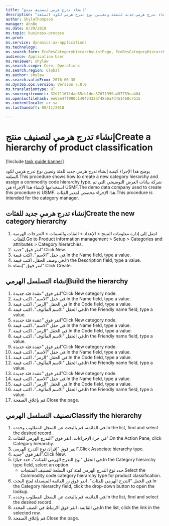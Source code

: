 ```yaml
--- 
title: "إنشاء تدرج هرمي لتصنيف منتج"
description: "يوضح هذا الإجراء كيفية إنشاء تدرج هرمي جديد للفئة وتعيين نوع تدرج هرمي لكود السلعة."
author: ShylaThompson
manager: AnnBe
ms.date: 8/29/2018
ms.topic: business-process
ms.prod: 
ms.service: dynamics-ax-applications
ms.technology: 
ms.search.form: EcoResCategoryHierarchyListPage, EcoResCategoryHierarchyCreate, EcoResCategory, EcoResCategoryHierarchyRole
audience: Application User
ms.reviewer: shylaw
ms.search.scope: Core, Operations
ms.search.region: Global
ms.author: shylaw
ms.search.validFrom: 2016-06-30
ms.dyn365.ops.version: Version 7.0.0
ms.translationtype: HT
ms.sourcegitcommit: 32d71167fdad65cb1dec37671999a497759ca484
ms.openlocfilehash: ee65e4ff990c14942432af48a6a7d451460c7b15
ms.contentlocale: ar-sa
ms.lasthandoff: 09/11/2018

---
```

# <a name="create-a-hierarchy-of-product-classification"></a><span data-ttu-id="cfcc0-103">إنشاء تدرج هرمي لتصنيف منتج</span><span class="sxs-lookup"><span data-stu-id="cfcc0-103">Create a hierarchy of product classification</span></span>

[!include [task guide banner](../../includes/task-guide-banner.md)]

<span data-ttu-id="cfcc0-104">يوضح هذا الإجراء كيفية إنشاء تدرج هرمي جديد للفئة وتعيين نوع تدرج هرمي لكود السلعة.</span><span class="sxs-lookup"><span data-stu-id="cfcc0-104">This procedure shows how to create a new category hierarchy and assign a commodity code hierarchy type.</span></span> <span data-ttu-id="cfcc0-105">شركة بيانات العرض التوضيحي التي تم استخدامها لإنشاء هذا الإجراء هي USMF.</span><span class="sxs-lookup"><span data-stu-id="cfcc0-105">The demo data company used to create this procedure is USMF.</span></span> <span data-ttu-id="cfcc0-106">هذا الإجراء مخصص لمدير الفئات.</span><span class="sxs-lookup"><span data-stu-id="cfcc0-106">This procedure is intended for the category manager.</span></span>


## <a name="create-the-new-category-hierarchy"></a><span data-ttu-id="cfcc0-107">إنشاء تدرج هرمي جديد للفئات</span><span class="sxs-lookup"><span data-stu-id="cfcc0-107">Create the new category hierarchy</span></span>
1. <span data-ttu-id="cfcc0-108">انتقل إلى إدارة معلومات المنتج > الإعداد > الفئات والسمات > التدرجات الهرمية للفئات.</span><span class="sxs-lookup"><span data-stu-id="cfcc0-108">Go to Product information management > Setup > Categories and attributes > Category hierarchies.</span></span>
2. <span data-ttu-id="cfcc0-109">انقر فوق "جديد".</span><span class="sxs-lookup"><span data-stu-id="cfcc0-109">Click New.</span></span>
3. <span data-ttu-id="cfcc0-110">في حقل "الاسم"، اكتب قيمة.</span><span class="sxs-lookup"><span data-stu-id="cfcc0-110">In the Name field, type a value.</span></span>
4. <span data-ttu-id="cfcc0-111">في وصف الحقل، اكتب قيمة.</span><span class="sxs-lookup"><span data-stu-id="cfcc0-111">In the Description field, type a value.</span></span>
5. <span data-ttu-id="cfcc0-112">انقر فوق "إنشاء".</span><span class="sxs-lookup"><span data-stu-id="cfcc0-112">Click Create.</span></span>

## <a name="build-the-hierarchy"></a><span data-ttu-id="cfcc0-113">إنشاء التسلسل الهرمي</span><span class="sxs-lookup"><span data-stu-id="cfcc0-113">Build the hierarchy</span></span>
1. <span data-ttu-id="cfcc0-114">انقر فوق "عقدة فئة جديدة"</span><span class="sxs-lookup"><span data-stu-id="cfcc0-114">Click New category node.</span></span>
2. <span data-ttu-id="cfcc0-115">في حقل "الاسم"، اكتب قيمة.</span><span class="sxs-lookup"><span data-stu-id="cfcc0-115">In the Name field, type a value.</span></span>
3. <span data-ttu-id="cfcc0-116">في الحقل "الرمز"، اكتب قيمة.</span><span class="sxs-lookup"><span data-stu-id="cfcc0-116">In the Code field, type a value.</span></span>
4. <span data-ttu-id="cfcc0-117">في الحقل "الاسم المألوف"، اكتب قيمة.</span><span class="sxs-lookup"><span data-stu-id="cfcc0-117">In the Friendly name field, type a value.</span></span>
5. <span data-ttu-id="cfcc0-118">انقر فوق "عقدة فئة جديدة"</span><span class="sxs-lookup"><span data-stu-id="cfcc0-118">Click New category node.</span></span>
6. <span data-ttu-id="cfcc0-119">في حقل "الاسم"، اكتب قيمة.</span><span class="sxs-lookup"><span data-stu-id="cfcc0-119">In the Name field, type a value.</span></span>
7. <span data-ttu-id="cfcc0-120">في الحقل "الرمز"، اكتب قيمة.</span><span class="sxs-lookup"><span data-stu-id="cfcc0-120">In the Code field, type a value.</span></span>
8. <span data-ttu-id="cfcc0-121">في الحقل "الاسم المألوف"، اكتب قيمة.</span><span class="sxs-lookup"><span data-stu-id="cfcc0-121">In the Friendly name field, type a value.</span></span>
9. <span data-ttu-id="cfcc0-122">انقر فوق "عقدة فئة جديدة"</span><span class="sxs-lookup"><span data-stu-id="cfcc0-122">Click New category node.</span></span>
10. <span data-ttu-id="cfcc0-123">في حقل "الاسم"، اكتب قيمة.</span><span class="sxs-lookup"><span data-stu-id="cfcc0-123">In the Name field, type a value.</span></span>
11. <span data-ttu-id="cfcc0-124">في الحقل "الرمز"، اكتب قيمة.</span><span class="sxs-lookup"><span data-stu-id="cfcc0-124">In the Code field, type a value.</span></span>
12. <span data-ttu-id="cfcc0-125">في الحقل "الاسم المألوف"، اكتب قيمة.</span><span class="sxs-lookup"><span data-stu-id="cfcc0-125">In the Friendly name field, type a value.</span></span>
13. <span data-ttu-id="cfcc0-126">انقر فوق "عقدة فئة جديدة"</span><span class="sxs-lookup"><span data-stu-id="cfcc0-126">Click New category node.</span></span>
14. <span data-ttu-id="cfcc0-127">في حقل "الاسم"، اكتب قيمة.</span><span class="sxs-lookup"><span data-stu-id="cfcc0-127">In the Name field, type a value.</span></span>
15. <span data-ttu-id="cfcc0-128">في الحقل "الرمز"، اكتب قيمة.</span><span class="sxs-lookup"><span data-stu-id="cfcc0-128">In the Code field, type a value.</span></span>
16. <span data-ttu-id="cfcc0-129">في الحقل "الاسم المألوف"، اكتب قيمة.</span><span class="sxs-lookup"><span data-stu-id="cfcc0-129">In the Friendly name field, type a value.</span></span>
17. <span data-ttu-id="cfcc0-130">قم بإغلاق الصفحة.</span><span class="sxs-lookup"><span data-stu-id="cfcc0-130">Close the page.</span></span>

## <a name="classify-the-hierarchy"></a><span data-ttu-id="cfcc0-131">تصنيف التسلسل الهرمي</span><span class="sxs-lookup"><span data-stu-id="cfcc0-131">Classify the hierarchy</span></span>
1. <span data-ttu-id="cfcc0-132">في القائمة، قم بالبحث عن السجل المطلوب وحدده.</span><span class="sxs-lookup"><span data-stu-id="cfcc0-132">In the list, find and select the desired record.</span></span>
2. <span data-ttu-id="cfcc0-133">في جزء الإجراءات، انقر فوق "التدرج الهرمي للفئات".</span><span class="sxs-lookup"><span data-stu-id="cfcc0-133">On the Action Pane, click Category hierarchy.</span></span>
3. <span data-ttu-id="cfcc0-134">انقر فوق "إقران نوع التدرج الهرمي".</span><span class="sxs-lookup"><span data-stu-id="cfcc0-134">Click Associate hierarchy type.</span></span>
4. <span data-ttu-id="cfcc0-135">انقر فوق "جديد".</span><span class="sxs-lookup"><span data-stu-id="cfcc0-135">Click New.</span></span>
5. <span data-ttu-id="cfcc0-136">في الحقل "نوع التدرج الهرمي للفئات"، حدد خيارًا.</span><span class="sxs-lookup"><span data-stu-id="cfcc0-136">In the Category hierarchy type field, select an option.</span></span>
    * <span data-ttu-id="cfcc0-137">حدد نوع التدرج الهرمي لفئة كود السلعة لتصنيف المنتجات.</span><span class="sxs-lookup"><span data-stu-id="cfcc0-137">Select the Commodity code category hierarchy type for product classification.</span></span>  
6. <span data-ttu-id="cfcc0-138">في الحقل "التدرج الهرمي للفئات"، انقر فوق زر القائمة المنسدلة لفتح البحث.</span><span class="sxs-lookup"><span data-stu-id="cfcc0-138">In the Category hierarchy field, click the drop-down button to open the lookup.</span></span>
7. <span data-ttu-id="cfcc0-139">في القائمة، قم بالبحث عن السجل المطلوب وحدده.</span><span class="sxs-lookup"><span data-stu-id="cfcc0-139">In the list, find and select the desired record.</span></span>
8. <span data-ttu-id="cfcc0-140">في القائمة، انقر فوق الارتباط في الصف المحدد.</span><span class="sxs-lookup"><span data-stu-id="cfcc0-140">In the list, click the link in the selected row.</span></span>
9. <span data-ttu-id="cfcc0-141">قم بإغلاق الصفحة.</span><span class="sxs-lookup"><span data-stu-id="cfcc0-141">Close the page.</span></span>


